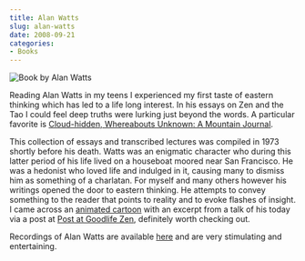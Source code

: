 ```yaml
---
title: Alan Watts
slug: alan-watts
date: 2008-09-21
categories: 
- Books
---
```

![Book by Alan Watts][williampickup]

Reading Alan Watts in my teens I experienced my first taste of eastern thinking which has led to a life long interest. In his essays on Zen and the Tao I could feel deep truths were lurking just beyond the words. A particular favorite is [Cloud-hidden, Whereabouts Unknown: A Mountain Journal][amazon].
  
This collection of essays and transcribed lectures was compiled in 1973 shortly before his death. Watts was an enigmatic character who during this latter period of his life lived on a houseboat moored near San Francisco. He was a hedonist who loved life and indulged in it, causing many to dismiss him as something of a charlatan. For myself and many others however his writings opened the door to eastern thinking. He attempts to convey something to the reader that points to reality and to evoke flashes of insight. I came across an&#xa0;[animated cartoon][souljerky] with an excerpt from a talk of his today via a post at [Post at Goodlife Zen][goodlifezen], definitely worth checking out.

Recordings of Alan Watts are available [here][apple] and are very stimulating and entertaining. 

[amazon]: http://www.amazon.com/gp/product/0394719999/ref=as%5C_li%5C_ss%5C_tl?ie=UTF8&camp=1789&creative=9325&creativeASIN=0394719999&linkCode=as2&tag=slowlane-20
[apple]: https://itunes.apple.com/au/podcast/alan-watts-podcast/id119777571?mt=2&at=11lppf "Alan Watts Podcast"
[goodlifezen]: http://goodlifezen.com/2008/09/15/what-is-the-purpose-of-life/
[souljerky]: http://souljerky.com/_media/swf/alan_watts_life.swf
[williampickup]: /uploads/2014/02/51iNBxfBo1L.jpg "Cloud Hidden, Whereabouts Unknown"